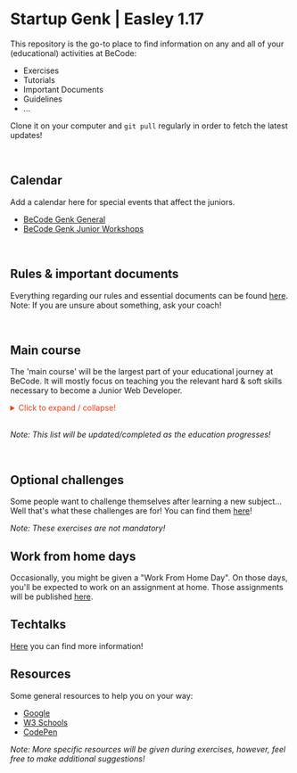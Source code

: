 # Startup **Genk** | **Easley 1.17**

This repository is the go-to place to find information on any and all of your (educational) activities at BeCode:

* Exercises
* Tutorials
* Important Documents
* Guidelines
* ...

Clone it on your computer and `git pull` regularly in order to fetch the latest updates!

<br>

## Calendar

Add a calendar here for special events that affect the juniors.
- [BeCode Genk General](https://calendar.google.com/calendar?cid=YmVjb2RlLm9yZ19pNmpoNnYxMWMycWVjcnZoampwYmgxN29jNEBncm91cC5jYWxlbmRhci5nb29nbGUuY29t)
- [BeCode Genk Junior Workshops](https://calendar.google.com/calendar?cid=YmVjb2RlLm9yZ183bzJnc3ZlZG52aWRzYnB0Z24xM3MwNzVmZ0Bncm91cC5jYWxlbmRhci5nb29nbGUuY29t)

<br>

## Rules & important documents

Everything regarding our rules and essential documents can be found [here](./4.important).  
Note: If you are unsure about something, ask your coach!

<br>

## Main course

The 'main course' will be the largest part of your educational journey at BeCode. It will mostly focus on teaching you the relevant hard & soft skills necessary to become a Junior Web Developer.

<details>
<summary style='color:#f03c15'>Click to expand / collapse!</summary>

1. [Setup](./1.main-course/1.setup)
    * [Google](./1.main-course/1.setup/2.google/README.md)
    * [Terminal](./1.main-course/1.setup/3.terminal/README.md)
    * [Git](./1.main-course/1.setup/5.git/README.md)
2. [Markup](./1.main-course/2.markup)
    * [Markdown](./1.main-course/2.markup/1.markdown/README.md)
    * [HTML](./1.main-course/2.markup/2.html/README.md)
    * [CSS](./1.main-course/2.markup/3.css/README.md)
    * [Sass](./1.main-course/2.markup/4.sass/README.md)
    * [Project Markup](./1.main-course/2.markup/5.project-markup/README.md)
3. [Front-End](./1.main-course/3.front-end)
    * [JavaScript](./1.main-course/3.front-end/1.javascript)
        * [Variables](./1.main-course/3.front-end/1.javascript/1.variables/README.md)
        * [Conditions](./1.main-course/3.front-end/1.javascript/2.conditions/README.md)
        * [Loops](./1.main-course/3.front-end/1.javascript/3.loops/README.md)
        * [DOM](./1.main-course/3.front-end/1.javascript/4.dom/README.md)
        * [Functions](./1.main-course/3.front-end/1.javascript/5.functions/README.md)
        * [Arrays](./1.main-course/3.front-end/1.javascript/6.arrays/README.md)
        * [Objects](./1.main-course/3.front-end/1.javascript/7.objects/README.md)
    *[Bootstrap](./1.main-course/3.front-end/2.bootstrap/README.md)
4. [Back-end](./1.main-course/4.back-end)
    * [PHP](./1.main-course/4.back-end/1.php)
    * [C#](./1.main-course/4.back-end/2.c#)
    * [.NET](./1.main-course/4.back-end/3..net)
5. [Specialization](./1.main-course/5.specialization)
    * [Js-Framework](./1.main-course/5.specialization/1.js-framework)
    * [PHP-Framework](./1.main-course/5.specialization/2.php-framework)
    * [Node.js](./1.main-course/5.specialization/3.node.js)
    * [python](./1.main-course/5.specialization/4.python)
    * [JQuery](./1.main-course/5.specialization/5.jquery)
    * [VUE.js](./1.main-course/5.specialization/6.vue)
</details>

<br>

*Note: This list will be updated/completed as the education progresses!*

<br>

## Optional challenges

Some people want to challenge themselves after learning a new subject... Well that's what these challenges are for!
You can find them [here](./2.optional-challenges)!

*Note: These exercises are not mandatory!*


## Work from home days

Occasionally, you might be given a "Work From Home Day". On those days, you'll be expected to work on an assignment at home. Those assignments will be published [here](./1.main-course/6.work-from-home).

## Techtalks

[Here](./3.techtalks) you can find more information!

## Resources

Some general resources to help you on your way:

* [Google](https://www.google.com/)
* [W3 Schools](https://www.w3schools.com/)
* [CodePen](https://codepen.io/)

*Note: More specific resources will be given during exercises, however, feel free to make additional suggestions!*
